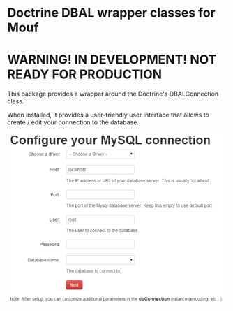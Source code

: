 Doctrine DBAL wrapper classes for Mouf
=====================================

WARNING! IN DEVELOPMENT! NOT READY FOR PRODUCTION
=================================================

This package provides a wrapper around the Doctrine's DBALConnection class.

When installed, it provides a user-friendly user interface that allows to create / edit your connection to the database.

![DBCOnnection](doc/images/db_connection_install.png "Install DBAL/Connection")

